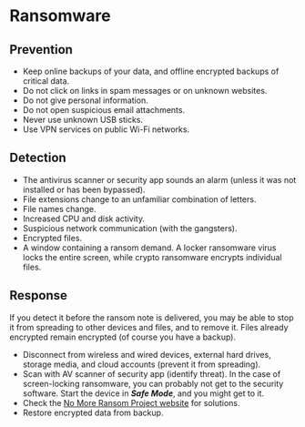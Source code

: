 # Ransomware

## Prevention

* Keep online backups of your data, and offline encrypted backups of critical data.
* Do not click on links in spam messages or on unknown websites.
* Do not give personal information.
* Do not open suspicious email attachments.
* Never use unknown USB sticks.
* Use VPN services on public Wi-Fi networks.

## Detection

* The antivirus scanner or security app sounds an alarm (unless it was not installed or has been bypassed).
* File extensions change to an unfamiliar combination of letters.
* File names change.
* Increased CPU and disk activity.
* Suspicious network communication (with the gangsters). 
* Encrypted files.
* A window containing a ransom demand. A locker ransomware virus locks the entire screen, while crypto ransomware encrypts individual files.

## Response

If you detect it before the ransom note is delivered, you may be able to stop it from spreading to other devices and files, and to remove it. Files already encrypted remain encrypted (of course you have a backup). 

* Disconnect from wireless and wired devices, external hard drives, storage media, and cloud accounts (prevent it from spreading).
* Scan with AV scanner of security app (identify threat). In the case of screen-locking ransomware, you can probably not get to the security software. Start the device in ***Safe Mode***, and you might get to it. 
* Check the [No More Ransom Project website](https://www.nomoreransom.org/) for solutions.
* Restore encrypted data from backup.

